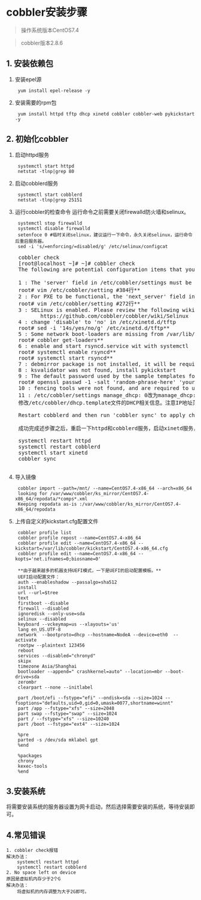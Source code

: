 # cobbler安装步骤

> 操作系统版本CentOS7.4

> cobbler版本2.8.6


## 1. 安装依赖包
1. 安装epel源

		yum install epel-release -y
2. 安装需要的rpm包

		yum install httpd tftp dhcp xinetd cobbler cobbler-web pykickstart -y



## 2. 初始化cobbler
1. 启动httpd服务

		systemctl start httpd
		netstat -tlnp|grep 80
2. 启动cobblerd服务
		
		systemctl start cobblerd
		netstat -tlnp|grep 25151
3. 运行cobbler的检查命令
运行命令之前需要关闭firewalld防火墙和selinux。

		systemctl stop firewalld
		systemctl disable firewalld
		setenfoce 0 #临时关闭selinux，建议运行一下命令，永久关闭selinux，运行命令后重启服务器。
		sed -i 's/=enforcing/=disabled/g' /etc/selinux/configcat
	<pre>
	cobbler check
	[root@localhost ~]# ~]# cobbler check
	The following are potential configuration items that you may want to fix:
	
	1 : The 'server' field in /etc/cobbler/settings must be set to something other than an localhost, or, or kickstarting features will not work.  This should be a resolvable hostname or IP for the boot server as reachable by all machines that will use it. #设置能网卡启动的服务器IP地址或者主机名
	root# vim /etc/cobbler/setting #384行**
	2 : For PXE to be functional, the 'next_server' field in /etc/cobbler/settings must be set to something other than an 127.0.0.1, an, and should match the IP of the boot server on the PXE network.
	root# vim /etc/cobbler/setting #272行**
	3 : SELinux is enabled. Please review the following wiki page for details on ensuring cobbler works correctly in your SELinux environment:
	       https://github.com/cobbler/cobbler/wiki/Selinux
	4 : change 'disable' to 'no' in /etc/xinetd.d/tftp
	root# sed -i '14s/yes/no/g' /etc/xinetd.d/tftp**
	5 : Some network boot-loaders are missing from /var/lib/cobbler/loaders, you may run 'cobbler get-loaders' to download them, or, if you only want to handle x86/x86_64 netbooting, you may ensure that you have installed a *recent* version of the syslinux package installed and can ignore this message entirely.  Files in this directory, should you want to support all architectures, should include pxelinux.0, menu.c32, 2, elilo.efi, an, and yaboot. The 'cobbler get-loaders' command is the easiest way to resolve these requirements.
	root# cobbler get-loaders**
	6 : enable and start rsyncd.service wit with systemctl
	root# systemctl enable rsyncd**
	root# systemctl start rsyncd**
	7 : debmirror package is not installed, it will be required to manage debian deployments and repositories
	8 : ksvalidator was not found, install pykickstart
	9 : The default password used by the sample templates for newly installed machines (default_password_crypted in /etc/cobbler/settings) is still set to 'cobbler' and should be changed, try: "openssl passwd -1 -salt 'random-phrase-here' 'your-password-here'" to generate new one
	root# openssl passwd -1 -salt 'random-phrase-here' 'your-password-here'**
	10 : fencing tools were not found, and are required to use the (optional) power management features. install cman or fence-agents to use them
	11 : /etc/cobbler/settings manage_dhcp: 0改为manage_dhcp: 1
	修改/etc/cobbler/dhcp.template文件的DHCP相关信息。注意IP地址范围一定要正确。
	
	Restart cobblerd and then run 'cobbler sync' to apply changes.
	
	成功完成述步骤之后，重启一下httpd和cobblerd服务，启动xinetd服务，然后运行cobbler sync同步一下相关信息。
	
	systemctl restart httpd
	systemctl restart cobblerd
	systemctl start xinetd
	cobbler sync
	</pre>

4. 导入镜像

		cobbler import --path=/mnt/ --name=CentOS7.4-x86_64 --arch=x86_64 
		looking for /var/www/cobbler/ks_mirror/CentOS7.4-x86_64/repodata/*comps*.xml 
		Keeping repodata as-is :/var/www/cobbler/ks_mirror/CentOS7.4-x86_64/repodata

5. 上传自定义的kickstart.cfg配置文件

		cobbler profile list
		cobbler profile repost --name=CentOS7.4-x86_64 
		cobbler profile edit --name=CentOS7.4-x86_64 --kickstart=/var/lib/cobbler/kickstart/CentOS7.4-x86_64.cfg
		cobbler profile edit --name=CentOS7.4-x86_64 --kopts='net.ifnames=0;biosname=0'

		**由于越来越多的机器支持UEFI模式，一下是UEFI的启动配置模板。**
		UEFI启动配置文件：
		auth --enableshadow --passalgo=sha512
		install
		url --url=$tree
		text
		firstboot --disable
		firewall --disabled
		ignoredisk --only-use=sda
		selinux --disabled
		keyboard --vckeymap=us --xlayouts='us'
		lang en_US.UTF-8
		network  --bootproto=dhcp --hostname=NodeA --device=eth0  --activate
		rootpw --plaintext 123456
		reboot
		services --disabled="chronyd"
		skipx
		timezone Asia/Shanghai
		bootloader --append=" crashkernel=auto" --location=mbr --boot-drive=sda
		zerombr
		clearpart --none --initlabel
		
		part /boot/efi --fstype="efi" --ondisk=sda --size=1024 --fsoptions="defaults,uid=0,gid=0,umask=0077,shortname=winnt"
		part /app --fstype="xfs" --size=2048
		part swap --fstype="swap" --size=1024
		part / --fstype="xfs" --size=10240
		part /boot --fstype="ext4" --size=1024
		
		%pre
		parted -s /dev/sda mklabel gpt
		%end
		
		%packages
		chrony
		kexec-tools
		%end

## 3.安装系统

将需要安装系统的服务器设置为网卡启动，然后选择需要安装的系统，等待安装即可。

## 4.常见错误
	1. cobbler check报错
	解决办法：
		systemctl restart httpd
		systemctl restart cobblerd
	2. No space left on device
	原因是虚拟机内存少于2个G
	解决办法：
		将虚拟机的内存调整为大于2G即可。